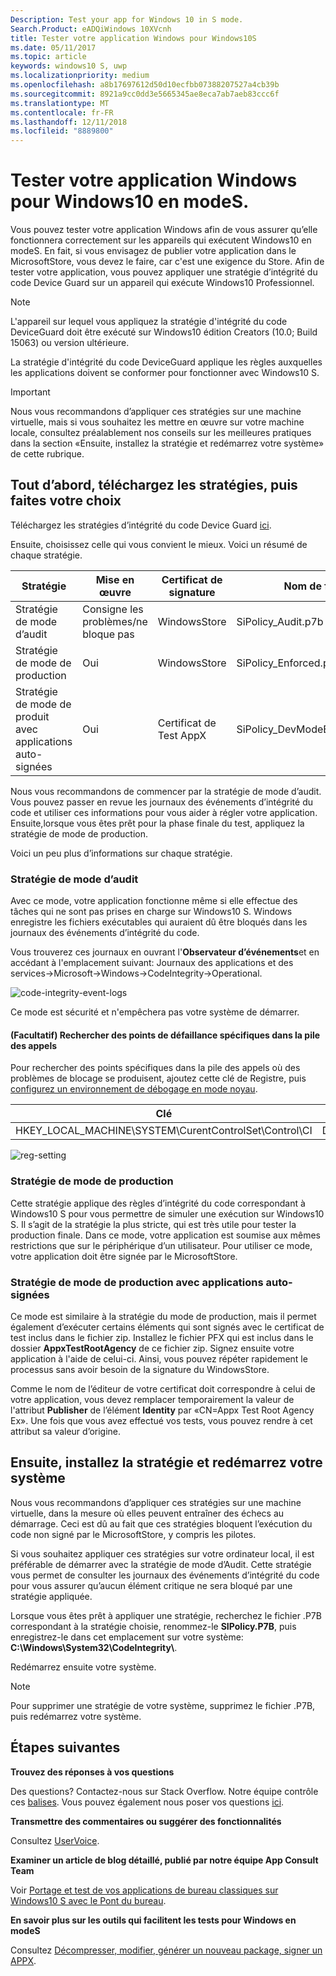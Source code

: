 ```yaml
---
Description: Test your app for Windows 10 in S mode.
Search.Product: eADQiWindows 10XVcnh
title: Tester votre application Windows pour Windows10S
ms.date: 05/11/2017
ms.topic: article
keywords: windows10 S, uwp
ms.localizationpriority: medium
ms.openlocfilehash: a8b17697612d50d10ecfbb07388207527a4cb39b
ms.sourcegitcommit: 8921a9cc0dd3e5665345ae8eca7ab7aeb83ccc6f
ms.translationtype: MT
ms.contentlocale: fr-FR
ms.lasthandoff: 12/11/2018
ms.locfileid: "8889800"
---
```

# <a name="test-your-windows-app-for-windows-10-in-s-mode"></a>Tester votre application Windows pour Windows10 en modeS.

Vous pouvez tester votre application Windows afin de vous assurer qu’elle fonctionnera correctement sur les appareils qui exécutent Windows10 en modeS. En fait, si vous envisagez de publier votre application dans le MicrosoftStore, vous devez le faire, car c'est une exigence du Store. Afin de tester votre application, vous pouvez appliquer une stratégie d’intégrité du code Device Guard sur un appareil qui exécute Windows10 Professionnel.

> [!NOTE]
> L'appareil sur lequel vous appliquez la stratégie d'intégrité du code DeviceGuard doit être exécuté sur Windows10 édition Creators (10.0; Build 15063) ou version ultérieure.

La stratégie d'intégrité du code DeviceGuard applique les règles auxquelles les applications doivent se conformer pour fonctionner avec Windows10 S.

> [!IMPORTANT]
>Nous vous recommandons d’appliquer ces stratégies sur une machine virtuelle, mais si vous souhaitez les mettre en œuvre sur votre machine locale, consultez préalablement nos conseils sur les meilleures pratiques dans la section «Ensuite, installez la stratégie et redémarrez votre système» de cette rubrique.

<a id="choose-policy" />

## <a name="first-download-the-policies-and-then-choose-one"></a>Tout d’abord, téléchargez les stratégies, puis faites votre choix

Téléchargez les stratégies d’intégrité du code Device Guard [ici](https://go.microsoft.com/fwlink/?linkid=849018).

Ensuite, choisissez celle qui vous convient le mieux. Voici un résumé de chaque stratégie.

|Stratégie |Mise en œuvre |Certificat de signature |Nom de fichier |
|--|--|--|--|
|Stratégie de mode d’audit |Consigne les problèmes/ne bloque pas |WindowsStore |SiPolicy_Audit.p7b |
|Stratégie de mode de production |Oui |WindowsStore |SiPolicy_Enforced.p7b |
|Stratégie de mode de produit avec applications auto-signées |Oui |Certificat de Test AppX  |SiPolicy_DevModeEx_Enforced.p7b |

Nous vous recommandons de commencer par la stratégie de mode d’audit. Vous pouvez passer en revue les journaux des événements d’intégrité du code et utiliser ces informations pour vous aider à régler votre application. Ensuite,lorsque vous êtes prêt pour la phase finale du test, appliquez la stratégie de mode de production.

Voici un peu plus d’informations sur chaque stratégie.

### <a name="audit-mode-policy"></a>Stratégie de mode d’audit
Avec ce mode, votre application fonctionne même si elle effectue des tâches qui ne sont pas prises en charge sur Windows10 S. Windows enregistre les fichiers exécutables qui auraient dû être bloqués dans les journaux des événements d’intégrité du code.

Vous trouverez ces journaux en ouvrant l'**Observateur d’événements**et en accédant à l'emplacement suivant: Journaux des applications et des services->Microsoft->Windows->CodeIntegrity->Operational.

![code-integrity-event-logs](images/desktop-to-uwp/code-integrity-logs.png)

Ce mode est sécurité et n'empêchera pas votre système de démarrer.

#### <a name="optional-find-specific-failure-points-in-the-call-stack"></a>(Facultatif) Rechercher des points de défaillance spécifiques dans la pile des appels
Pour rechercher des points spécifiques dans la pile des appels où des problèmes de blocage se produisent, ajoutez cette clé de Registre, puis [configurez un environnement de débogage en mode noyau](https://docs.microsoft.com/windows-hardware/drivers/debugger/getting-started-with-windbg--kernel-mode-#span-idsetupakernel-modedebuggingspanspan-idsetupakernel-modedebuggingspanspan-idsetupakernel-modedebuggingspanset-up-a-kernel-mode-debugging).

|Clé|Nom|Type|Valeur|
|--|---|--|--|
|HKEY_LOCAL_MACHINE\SYSTEM\CurentControlSet\Control\CI| DebugFlags |REG_DWORD | 1 |


![reg-setting](images/desktop-to-uwp/ci-debug-setting.png)

### <a name="production-mode-policy"></a>Stratégie de mode de production
Cette stratégie applique des règles d’intégrité du code correspondant à Windows10 S pour vous permettre de simuler une exécution sur Windows10 S. Il s’agit de la stratégie la plus stricte, qui est très utile pour tester la production finale. Dans ce mode, votre application est soumise aux mêmes restrictions que sur le périphérique d’un utilisateur. Pour utiliser ce mode, votre application doit être signée par le MicrosoftStore.

### <a name="production-mode-policy-with-self-signed-apps"></a>Stratégie de mode de production avec applications auto-signées
Ce mode est similaire à la stratégie du mode de production, mais il permet également d’exécuter certains éléments qui sont signés avec le certificat de test inclus dans le fichier zip. Installez le fichier PFX qui est inclus dans le dossier **AppxTestRootAgency** de ce fichier zip. Signez ensuite votre application à l'aide de celui-ci. Ainsi, vous pouvez répéter rapidement le processus sans avoir besoin de la signature du WindowsStore.

Comme le nom de l’éditeur de votre certificat doit correspondre à celui de votre application, vous devez remplacer temporairement la valeur de l'attribut **Publisher** de l’élément **Identity** par «CN=Appx Test Root Agency Ex». Une fois que vous avez effectué vos tests, vous pouvez rendre à cet attribut sa valeur d’origine.

## <a name="next-install-the-policy-and-restart-your-system"></a>Ensuite, installez la stratégie et redémarrez votre système

Nous vous recommandons d’appliquer ces stratégies sur une machine virtuelle, dans la mesure où elles peuvent entraîner des échecs au démarrage. Ceci est dû au fait que ces stratégies bloquent l’exécution du code non signé par le MicrosoftStore, y compris les pilotes.

Si vous souhaitez appliquer ces stratégies sur votre ordinateur local, il est préférable de démarrer avec la stratégie de mode d’Audit. Cette stratégie vous permet de consulter les journaux des événements d’intégrité du code pour vous assurer qu’aucun élément critique ne sera bloqué par une stratégie appliquée.

Lorsque vous êtes prêt à appliquer une stratégie, recherchez le fichier .P7B correspondant à la stratégie choisie, renommez-le **SIPolicy.P7B**, puis enregistrez-le dans cet emplacement sur votre système: **C:\Windows\System32\CodeIntegrity\\**.

Redémarrez ensuite votre système.

>[!NOTE]
>Pour supprimer une stratégie de votre système, supprimez le fichier .P7B, puis redémarrez votre système.

## <a name="next-steps"></a>Étapes suivantes

**Trouvez des réponses à vos questions**

Des questions? Contactez-nous sur Stack Overflow. Notre équipe contrôle ces [balises](http://stackoverflow.com/questions/tagged/project-centennial+or+desktop-bridge). Vous pouvez également nous poser vos questions [ici](https://social.msdn.microsoft.com/Forums/en-US/home?filter=alltypes&sort=relevancedesc&searchTerm=%5BDesktop%20Converter%5D).

**Transmettre des commentaires ou suggérer des fonctionnalités**

Consultez [UserVoice](https://wpdev.uservoice.com/forums/110705-universal-windows-platform/category/161895-desktop-bridge-centennial).

**Examiner un article de blog détaillé, publié par notre équipe App Consult Team**

Voir [Portage et test de vos applications de bureau classiques sur Windows10 S avec le Pont du bureau](https://blogs.msdn.microsoft.com/appconsult/2017/06/15/porting-and-testing-your-classic-desktop-applications-on-windows-10-s-with-the-desktop-bridge/).

**En savoir plus sur les outils qui facilitent les tests pour Windows en modeS**

Consultez [Décompresser, modifier, générer un nouveau package, signer un APPX](https://blogs.msdn.microsoft.com/appconsult/2017/08/07/unpack-modify-repack-sign-appx/).
